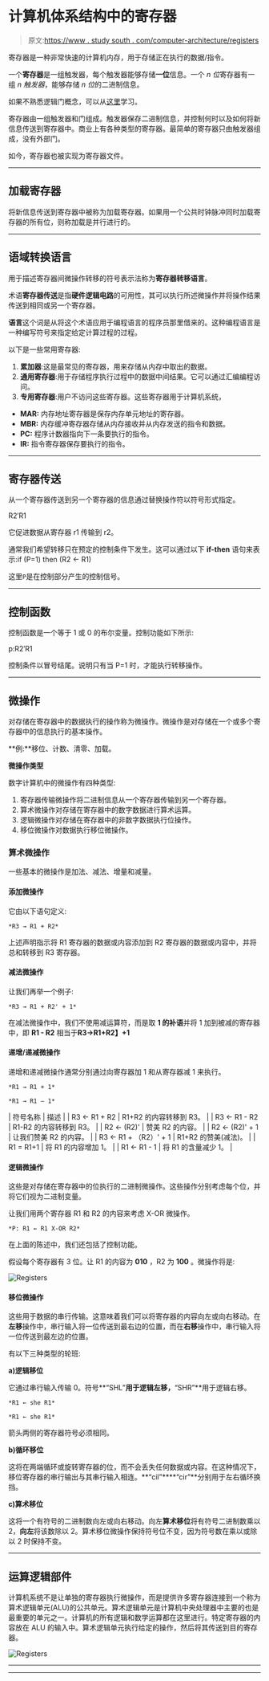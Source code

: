 # 计算机体系结构中的寄存器

> 原文:[https://www . study south . com/computer-architecture/registers](https://www.studytonight.com/computer-architecture/registers)

寄存器是一种非常快速的计算机内存，用于存储正在执行的数据/指令。

一个**寄存器**是一组触发器，每个触发器能够存储**一位**信息。一个 *n 位*寄存器有一组 *n 触发器*，能够存储 *n 位*的二进制信息。

如果不熟悉逻辑门概念，可以从[这里](logic-gates)学习。

寄存器由一组触发器和门组成。触发器保存二进制信息，并控制何时以及如何将新信息传送到寄存器中。商业上有各种类型的寄存器。最简单的寄存器只由触发器组成，没有外部门。

如今，寄存器也被实现为寄存器文件。

* * *

## 加载寄存器

将新信息传送到寄存器中被称为加载寄存器。如果用一个公共时钟脉冲同时加载寄存器的所有位，则称加载是并行进行的。

* * *

## 语域转换语言

用于描述寄存器间微操作转移的符号表示法称为**寄存器转移语言**。

术语**寄存器传送**是指**硬件逻辑电路**的可用性，其可以执行所述微操作并将操作结果传送到相同或另一个寄存器。

**语言**这个词是从将这个术语应用于编程语言的程序员那里借来的。这种编程语言是一种编写符号来指定给定计算过程的过程。

以下是一些常用寄存器:

1.  **累加器**:这是最常见的寄存器，用来存储从内存中取出的数据。
2.  **通用寄存器**:用于存储程序执行过程中的数据中间结果。它可以通过汇编编程访问。
3.  **专用寄存器**:用户不访问这些寄存器。这些寄存器用于计算机系统，

*   **MAR:** 内存地址寄存器是保存内存单元地址的寄存器。
*   **MBR:** 内存缓冲寄存器存储从内存接收并从内存发送的指令和数据。
*   **PC:** 程序计数器指向下一条要执行的指令。
*   **IR:** 指令寄存器保存要执行的指令。

* * *

## 寄存器传送

从一个寄存器传送到另一个寄存器的信息通过替换操作符以符号形式指定。

R2′R1

它促进数据从寄存器 r1 传输到 r2。

通常我们希望转移只在预定的控制条件下发生。这可以通过以下 **if-then** 语句来表示:if (P=1) then (R2 ← R1)

这里`P`是在控制部分产生的控制信号。

* * *

## 控制函数

控制函数是一个等于 1 或 0 的布尔变量。控制功能如下所示:

p:R2′R1

控制条件以冒号结尾。说明只有当 P=1 时，才能执行转移操作。

* * *

## 微操作

对存储在寄存器中的数据执行的操作称为微操作。微操作是对存储在一个或多个寄存器中的信息执行的基本操作。

**例:**移位、计数、清零、加载。

**微操作类型**

数字计算机中的微操作有四种类型:

1.  寄存器传输微操作将二进制信息从一个寄存器传输到另一个寄存器。
2.  算术微操作对存储在寄存器中的数字数据进行算术运算。
3.  逻辑微操作对存储在寄存器中的非数字数据执行位操作。
4.  移位微操作对数据执行移位微操作。

### 算术微操作

一些基本的微操作是加法、减法、增量和减量。

#### 添加微操作

它由以下语句定义:

```
*R3 → R1 + R2*
```

上述声明指示将 R1 寄存器的数据或内容添加到 R2 寄存器的数据或内容中，并将总和转移到 R3 寄存器。

#### 减法微操作

让我们再举一个例子:

```
*R3 → R1 + R2' + 1*
```

在减法微操作中，我们不使用减运算符，而是取 **1 的补语**并将 1 加到被减的寄存器中，即 **R1 - R2** 相当于**R3→R1+R2】+1**

#### 递增/递减微操作

递增和递减微操作通常分别通过向寄存器加 1 和从寄存器减 1 来执行。

```
*R1 → R1 + 1*
```

```
*R1 → R1 – 1*
```

| 符号名称 | 描述 |
| R3 ← R1 + R2 | R1+R2 的内容转移到 R3。 |
| R3 ← R1 - R2 | R1-R2 的内容转移到 R3。 |
| R2 ← (R2)' | 赞美 R2 的内容。 |
| R2 ← (R2)' + 1 | 让我们赞美 R2 的内容。 |
| R3 ← R1 + （R2）' + 1 | R1+R2 的赞美(减法)。 |
| R1 = R1+1 | 将 R1 的内容增加 1。 |
| R1 ← R1 - 1 | 将 R1 的含量减少 1。 |

#### 逻辑微操作

这些是对存储在寄存器中的位执行的二进制微操作。这些操作分别考虑每个位，并将它们视为二进制变量。

让我们用两个寄存器 R1 和 R2 的内容来考虑 X-OR 微操作。

```
*P: R1 ← R1 X-OR R2*
```

在上面的陈述中，我们还包括了控制功能。

假设每个寄存器有 3 位。让 R1 的内容为 **010** ，R2 为 **100** 。微操作将是:

![Registers](../Images/06d80ae7922bfcf7ab193cb402361cde.png)

#### 移位微操作

这些用于数据的串行传输。这意味着我们可以将寄存器的内容向左或向右移动。在**左移**操作中，串行输入将一位传送到最右边的位置，而在**右移**操作中，串行输入将一位传送到最左边的位置。

有以下三种类型的轮班:

**a)逻辑移位**

它通过串行输入传输 0。符号**“SHL”**用于逻辑左移，**“SHR”**用于逻辑右移。

```
*R1 ← she R1*
```

```
*R1 ← she R1*
```

箭头两侧的寄存器符号必须相同。

**b)循环移位**

这将在两端循环或旋转寄存器的位，而不会丢失任何数据或内容。在这种情况下，移位寄存器的串行输出与其串行输入相连。**“cil”****“cir”**分别用于左右循环换挡。

**c)算术移位**

这将一个有符号的二进制数向左或向右移动。向左**算术移位**将有符号二进制数乘以 2，**向左**将该数除以 2。算术移位微操作保持符号位不变，因为符号数在乘以或除以 2 时保持不变。

* * *

## 运算逻辑部件

计算机系统不是让单独的寄存器执行微操作，而是提供许多寄存器连接到一个称为算术逻辑单元(ALU)的公共单元。算术逻辑单元是计算机中央处理器中主要的也是最重要的单元之一。计算机的所有逻辑和数学运算都在这里进行。特定寄存器的内容放在 ALU 的输入中。算术逻辑单元执行给定的操作，然后将其传送到目的寄存器。

![Registers](../Images/ebf6c7e935a372ad00d810ae0822e17e.png)

* * *

* * *